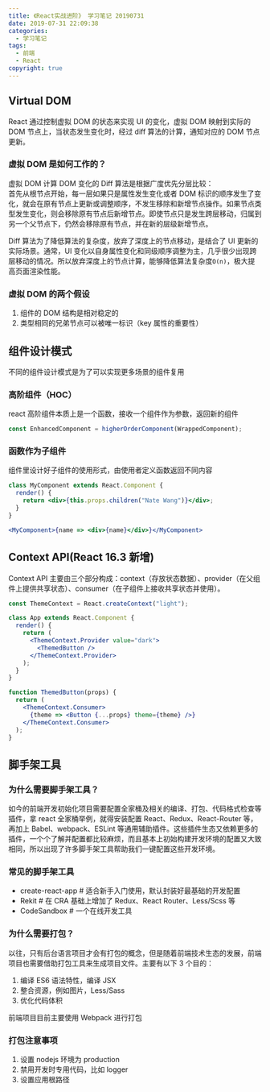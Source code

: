 ```yaml
---
title: 《React实战进阶》 学习笔记 20190731
date: 2019-07-31 22:09:38
categories:
  - 学习笔记
tags:
  - 前端
  - React
copyright: true
---
```


## Virtual DOM

React 通过控制虚拟 DOM 的状态来实现 UI 的变化，虚拟 DOM 映射到实际的 DOM 节点上，当状态发生变化时，经过 diff 算法的计算，通知对应的 DOM 节点更新。

### 虚拟 DOM 是如何工作的？

虚拟 DOM 计算 DOM 变化的 Diff 算法是根据广度优先分层比较：  
首先从根节点开始，每一层如果只是属性发生变化或者 DOM 标识的顺序发生了变化，就会在原有节点上更新或调整顺序，不发生移除和新增节点操作。如果节点类型发生变化，则会移除原有节点后新增节点。即使节点只是发生跨层移动，归属到另一个父节点下，仍然会移除原有节点，并在新的层级新增节点。

Diff 算法为了降低算法的复杂度，放弃了深度上的节点移动，是结合了 UI 更新的实际场景。通常，UI 变化以自身属性变化和同级顺序调整为主，几乎很少出现跨层移动的情况。所以放弃深度上的节点计算，能够降低算法复杂度`O(n)`，极大提高页面渲染性能。<!-- more -->

### 虚拟 DOM 的两个假设

1. 组件的 DOM 结构是相对稳定的
2. 类型相同的兄弟节点可以被唯一标识（key 属性的重要性）

## 组件设计模式

不同的组件设计模式是为了可以实现更多场景的组件复用

### 高阶组件（HOC）

react 高阶组件本质上是一个函数，接收一个组件作为参数，返回新的组件

```jsx
const EnhancedComponent = higherOrderComponent(WrappedComponent);
```

### 函数作为子组件

组件里设计好子组件的使用形式，由使用者定义函数返回不同内容

```jsx
class MyComponent extends React.Component {
  render() {
    return <div>{this.props.children("Nate Wang")}</div>;
  }
}
```

```jsx
<MyComponent>{name => <div>{name}</div>}</MyComponent>
```

## Context API(React 16.3 新增)

Context API 主要由三个部分构成：context（存放状态数据）、provider（在父组件上提供共享状态）、consumer（在子组件上接收共享状态并使用）。

```jsx
const ThemeContext = React.createContext("light");

class App extends React.Component {
  render() {
    return (
      <ThemeContext.Provider value="dark">
        <ThemedButton />
      </ThemeContext.Provider>
    );
  }
}

function ThemedButton(props) {
  return (
    <ThemeContext.Consumer>
      {theme => <Button {...props} theme={theme} />}
    </ThemeContext.Consumer>
  );
}
```

## 脚手架工具

### 为什么需要脚手架工具？

如今的前端开发初始化项目需要配置全家桶及相关的编译、打包、代码格式检查等插件，拿 react 全家桶举例，就得安装配置 React、Redux、React-Router 等，再加上 Babel、webpack、ESLint 等通用辅助插件。这些插件生态又依赖更多的插件，一个个了解并配置都比较麻烦，而且基本上初始构建开发环境的配置又大致相同，所以出现了许多脚手架工具帮助我们一键配置这些开发环境。

### 常见的脚手架工具

- create-react-app # 适合新手入门使用，默认封装好最基础的开发配置
- Rekit # 在 CRA 基础上增加了 Redux、React Router、Less/Scss 等
- CodeSandbox # 一个在线开发工具

### 为什么需要打包？

以往，只有后台语言项目才会有打包的概念，但是随着前端技术生态的发展，前端项目也需要借助打包工具来生成项目文件。主要有以下 3 个目的：

1. 编译 ES6 语法特性，编译 JSX
2. 整合资源，例如图片，Less/Sass
3. 优化代码体积

前端项目目前主要使用 Webpack 进行打包

### 打包注意事项

1. 设置 nodejs 环境为 production
2. 禁用开发时专用代码，比如 logger
3. 设置应用根路径
